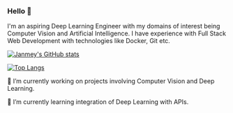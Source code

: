 ### Hello 👋

I'm an aspiring Deep Learning Engineer with my domains of interest being Computer Vision and Artificial Intelligence. I have experience with Full Stack Web Development with technologies like Docker, Git etc.

[![Janmey's GitHub stats](https://github-readme-stats.vercel.app/api?username=Vortexx2&count_private=true&show_icons=true&theme=synthwave)](https://github.com/anuraghazra/github-readme-stats)

[![Top Langs](https://github-readme-stats.vercel.app/api/top-langs/?username=Vortexx2)](https://github.com/anuraghazra/github-readme-stats)

🔭 I’m currently working on projects involving Computer Vision and Deep Learning.

🌱 I’m currently learning integration of Deep Learning with APIs.
<!--
**Vortexx2/Vortexx2** is a ✨ _special_ ✨ repository because its `README.md` (this file) appears on your GitHub profile.

Here are some ideas to get you started:

- 🔭 I’m currently working on ...
- 🌱 I’m currently learning ...
- 👯 I’m looking to collaborate on ...
- 🤔 I’m looking for help with ...
- 💬 Ask me about ...
- 📫 How to reach me: ...
- 😄 Pronouns: ...
- ⚡ Fun fact: ...
-->
